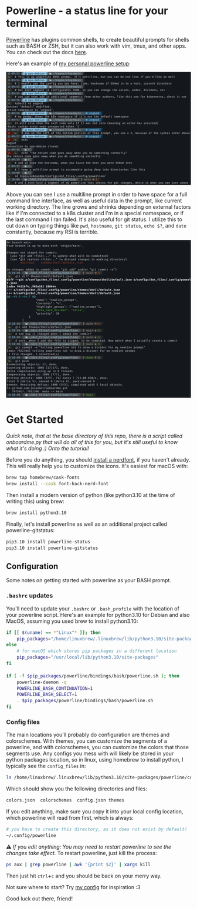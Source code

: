 # Powerline - a status line for your terminal
[Powerline](https://github.com/powerline/powerline/tree/master) has plugins common shells, to create beautiful prompts for shells such as BASH or ZSH, but it can also work with vim, tmux, and other apps. You can check out the docs [here](https://powerline.readthedocs.io/en/master/index.html).

Here's an example of [my personal powerline setup](https://github.com/jessebot/onboardme/tree/main/configs/dot_files/.config/powerline):

<img src="./ssh_powerline_example.png">

Above you can see I use a multiline prompt in order to have space for a full command line interface, as well as useful data in the prompt, like current working directory. The line grows and shrinks depending on external factors like if I'm connected to a k8s cluster and I'm in a special namespace, or if the last command I ran failed. It's also useful for git status. I utilize this to cut down on typing things like `pwd`, `hostname`, `git status`, `echo $?`, and `date` constantly, because my RSI is terrible.

<img src="./git_powerline_example.png">

# Get Started
*Quick note, that at the base directory of this repo, there is a script called onboardme.py that will do all of this for you, but it's still useful to know what it's doing :) Onto the tutorial!*

Before you do anything, you should [install a nerdfont](https://github.com/ryanoasis/nerd-fonts#font-installation), if you haven't already. This will really help you to customize the icons. It's easiest for macOS with:
```bash
brew tap homebrew/cask-fonts
brew install --cask font-hack-nerd-font
```

Then install a modern version of python (like python3.10 at the time of writing this) using brew:
```bash
brew install python3.10
```

Finally, let's install powerline as well as an additional project called powerline-gitstatus:
```bash
pip3.10 install powerline-status
pip3.10 install powerline-gitstatus
```

## Configuration
Some notes on getting started with powerline as your BASH prompt.

### `.bashrc` updates
You'll need to update your `.bashrc` or `.bash_profile` with the location of your powerline script. Here's an example for python3.10 for Debian and also MacOS, assuming you used brew to install python3.10:
```bash
if [[ $(uname) == *"Linux"* ]]; then
    pip_packages="/home/linuxbrew/.linuxbrew/lib/python3.10/site-packages"
else
    # for macOS which stores pip packages in a different location
    pip_packages="/usr/local/lib/python3.10/site-packages"
fi

if [ -f $pip_packages/powerline/bindings/bash/powerline.sh ]; then
    powerline-daemon -q
    POWERLINE_BASH_CONTINUATION=1
    POWERLINE_BASH_SELECT=1
    . $pip_packages/powerline/bindings/bash/powerline.sh
fi
```

### Config files
The main locations you'll probably do configuration are themes and colorschemes. With themes, you can customize the segments of a powerline, and with colorschemes, you can customize the colors that those segments use. Any configs you mess with will likely be stored in your python packages location, so in linux, using homebrew to install python, I typically see the `config_files` in:
```bash
ls /home/linuxbrew/.linuxbrew/lib/python3.10/site-packages/powerline/config_files/
```

Which should show you the following directories and files:
```bash
colors.json  colorschemes  config.json themes
```

If you edit anything, make sure you copy it into your local config location, which powerline will read from first, which is always:
```bash
# you have to create this directory, as it does not exist by default!
~/.config/powerline
```

⚠️ *If you edit anything: You may need to restart powerline to see the changes take effect.* To restart powerline, just kill the process:
```bash
ps aux | grep powerline | awk '{print $2}' | xargs kill
```
Then just hit `ctrl`+`c` and you should be back on your merry way.

Not sure where to start? Try [my config](https://github.com/jessebot/onboardme/tree/main/configs/dot_files/.config/powerline) for inspiration :3

Good luck out there, friend!
